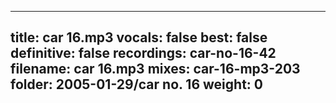 
---
title: car 16.mp3
vocals: false
best: false
definitive: false
recordings: car-no-16-42
filename: car 16.mp3
mixes: car-16-mp3-203
folder: 2005-01-29/car no. 16
weight: 0
---

